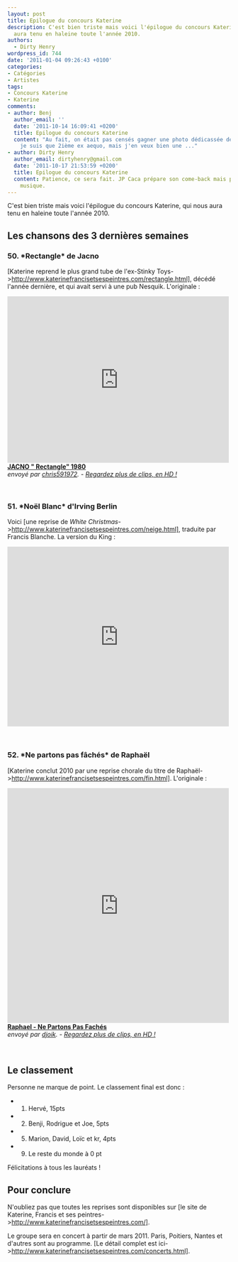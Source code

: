 ```yaml
---
layout: post
title: Epilogue du concours Katerine
description: C'est bien triste mais voici l'épilogue du concours Katerine, qui nous
  aura tenu en haleine toute l'année 2010.
authors:
  - Dirty Henry
wordpress_id: 744
date: '2011-01-04 09:26:43 +0100'
categories:
- Catégories
- Artistes
tags:
- Concours Katerine
- Katerine
comments:
- author: Benj
  author_email: ''
  date: '2011-10-14 16:09:41 +0200'
  title: Epilogue du concours Katerine
  content: "Au fait, on était pas censés gagner une photo dédicassée de JP Caca ?\r\nEnfin,
    je suis que 2ième ex aequo, mais j'en veux bien une ..."
- author: Dirty Henry
  author_email: dirtyhenry@gmail.com
  date: '2011-10-17 21:53:59 +0200'
  title: Epilogue du concours Katerine
  content: Patience, ce sera fait. JP Caca prépare son come-back mais pas dans la
    musique.
---
```

C'est bien triste mais voici l'épilogue du concours Katerine, qui nous aura tenu en haleine toute l'année 2010.

<h2>Les chansons des 3 dernières semaines</h2>

<h3>50. *Rectangle* de Jacno</h3>

[Katerine reprend le plus grand tube de l'ex-Stinky Toys->http://www.katerinefrancisetsespeintres.com/rectangle.html], décédé l'année dernière, et qui avait servi à une pub Nesquik. L'originale :

<iframe frameborder="0" width="500" height="375" src="http://www.dailymotion.com/embed/video/x33sv7?width=500&theme=default&foreground=%23F7FFFD&highlight=%23FFC300&background=%23171D1B&start=&animatedTitle=&iframe=1&additionalInfos=0&autoPlay=0&hideInfos=0"></iframe><br /><b><a href="http://www.dailymotion.com/video/x33sv7_jacno-rectangle-1980_music">JACNO &quot; Rectangle&quot; 1980</a></b><br /><i>envoy&eacute; par <a href="http://www.dailymotion.com/chris591972">chris591972</a>. - <a target="_self" href="http://www.dailymotion.com/fr/channel/music">Regardez plus de clips, en HD !</a></i>

&nbsp;

<h3>51. *Noël Blanc* d'Irving Berlin</h3>

Voici [une reprise de *White Christmas*->http://www.katerinefrancisetsespeintres.com/neige.html], traduite par Francis Blanche. La version du King : 

<iframe title="YouTube video player" class="youtube-player" type="text/html" width="500" height="405" src="http://www.youtube.com/embed/G0xUPa_XBDk?rel=0" frameborder="0"></iframe>

&nbsp;

<h3>52. *Ne partons pas fâchés* de Raphaël</h3>

[Katerine conclut 2010 par une reprise chorale du titre de Raphaël->http://www.katerinefrancisetsespeintres.com/fin.html]. L'originale :

<iframe frameborder="0" width="500" height="529" src="http://www.dailymotion.com/embed/video/x3rbw8?width=500&theme=default&foreground=%23F7FFFD&highlight=%23FFC300&background=%23171D1B&start=&animatedTitle=&iframe=1&additionalInfos=0&autoPlay=0&hideInfos=0"></iframe><br /><b><a href="http://www.dailymotion.com/video/x3rbw8_raphael-ne-partons-pas-faches_music">Raphael - Ne Partons Pas Fach&eacute;s</a></b><br /><i>envoy&eacute; par <a href="http://www.dailymotion.com/djoik">djoik</a>. - <a target="_self" href="http://www.dailymotion.com/fr/channel/music">Regardez plus de clips, en HD !</a></i>

&nbsp;

<h2>Le classement</h2>

Personne ne marque de point. Le classement final est donc :

- 1. Hervé, 15pts
- 2. Benji, Rodrigue et Joe, 5pts
- 5. Marion, David, Loïc et kr, 4pts
- 9. Le reste du monde à 0 pt

Félicitations à tous les lauréats !

<h2>Pour conclure</h2>

N'oubliez pas que toutes les reprises sont disponibles sur [le site de Katerine, Francis et ses peintres->http://www.katerinefrancisetsespeintres.com/].

Le groupe sera en concert à partir de mars 2011. Paris, Poitiers, Nantes et d'autres sont au programme. [Le détail complet est ici->http://www.katerinefrancisetsespeintres.com/concerts.html].
